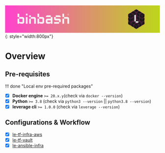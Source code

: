 ![binbash-logo](../assets/images/logos/binbash-leverage-header.png "Binbash"){: style="width:800px"}

# Overview
## Pre-requisites

!!! done "Local env pre-required packages"
* [x] **Docker engine** `>= 20.x.y`(check via `docker --version`)
* [x] **Python** `>= 3.8` (check via `python3 --version` || `python3.8 --version`)
* [x] **leverage cli** `>= 1.0.0` (check via `leverage --version`)

## Configurations & Workflow
- [x] [le-tf-infra-aws](ref-architecture-aws/dir-structure.md)
- [x] [le-tf-vault](ref-architecture-vault/dir-structure.md)
- [x] [le-ansible-infra](ref-architecture-ansible/configs.md)